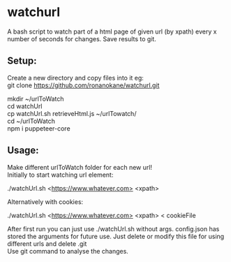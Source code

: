 # watchurl

A bash script to watch part of a html page of given url (by xpath) every x number of seconds for changes. Save results to git.

## Setup:

Create a new directory and copy files into it eg:<br>
git clone https://github.com/ronanokane/watchurl.git<br>

mkdir ~/urlToWatch<br>
cd watchUrl<br>
cp watchUrl.sh retrieveHtml.js ~/urlTowatch/<br>
cd ~/urlToWatch<br>
npm i puppeteer-core<br>

## Usage:

Make different urlToWatch folder for each new url!
<br>Initially to start watching url element:

./watchUrl.sh \<https://www.whatever.com> \<xpath\>

Alternatively with cookies:

./watchUrl.sh \<https://www.whatever.com> \<xpath\> < cookieFile

After first run you can just use ./watchUrl.sh without args. config.json has stored the arguments for future use. Just delete or modify this file for using different urls and delete .git
<br>Use git command to analyse the changes.
